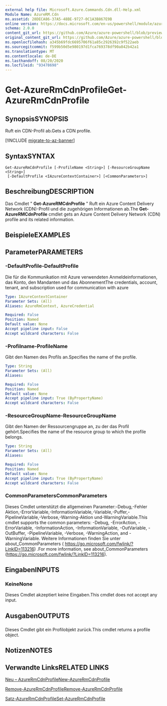 ```yaml
---
external help file: Microsoft.Azure.Commands.Cdn.dll-Help.xml
Module Name: AzureRM.Cdn
ms.assetid: 28DECA86-37A5-48BE-9727-0C1A3B867E9B
online version: https://docs.microsoft.com/en-us/powershell/module/azurerm.cdn/get-azurermcdnprofile
schema: 2.0.0
content_git_url: https://github.com/Azure/azure-powershell/blob/preview/src/ResourceManager/Cdn/Commands.Cdn/help/Get-AzureRMCdnProfile.md
original_content_git_url: https://github.com/Azure/azure-powershell/blob/preview/src/ResourceManager/Cdn/Commands.Cdn/help/Get-AzureRMCdnProfile.md
ms.openlocfilehash: a345b69fdc6695706f61a85c2926392c9f522aeb
ms.sourcegitcommit: f599b50d5e980197d1fca769378df90a842b42a1
ms.translationtype: MT
ms.contentlocale: de-DE
ms.lasthandoff: 08/20/2020
ms.locfileid: "93478698"
---
```

# <span data-ttu-id="7cc6f-101">Get-AzureRmCdnProfile</span><span class="sxs-lookup"><span data-stu-id="7cc6f-101">Get-AzureRmCdnProfile</span></span>

## <span data-ttu-id="7cc6f-102">Synopsis</span><span class="sxs-lookup"><span data-stu-id="7cc6f-102">SYNOPSIS</span></span>
<span data-ttu-id="7cc6f-103">Ruft ein CDN-Profil ab.</span><span class="sxs-lookup"><span data-stu-id="7cc6f-103">Gets a CDN profile.</span></span>

[!INCLUDE [migrate-to-az-banner](../../includes/migrate-to-az-banner.md)]

## <span data-ttu-id="7cc6f-104">Syntax</span><span class="sxs-lookup"><span data-stu-id="7cc6f-104">SYNTAX</span></span>

```
Get-AzureRmCdnProfile [-ProfileName <String>] [-ResourceGroupName <String>]
 [-DefaultProfile <IAzureContextContainer>] [<CommonParameters>]
```

## <span data-ttu-id="7cc6f-105">Beschreibung</span><span class="sxs-lookup"><span data-stu-id="7cc6f-105">DESCRIPTION</span></span>
<span data-ttu-id="7cc6f-106">Das Cmdlet " **Get-AzureRMCdnProfile** " Ruft ein Azure Content Delivery Network (CDN)-Profil und die zugehörigen Informationen ab.</span><span class="sxs-lookup"><span data-stu-id="7cc6f-106">The **Get-AzureRMCdnProfile** cmdlet gets an Azure Content Delivery Network (CDN) profile and its related information.</span></span>

## <span data-ttu-id="7cc6f-107">Beispiele</span><span class="sxs-lookup"><span data-stu-id="7cc6f-107">EXAMPLES</span></span>

## <span data-ttu-id="7cc6f-108">Parameter</span><span class="sxs-lookup"><span data-stu-id="7cc6f-108">PARAMETERS</span></span>

### <span data-ttu-id="7cc6f-109">-DefaultProfile</span><span class="sxs-lookup"><span data-stu-id="7cc6f-109">-DefaultProfile</span></span>
<span data-ttu-id="7cc6f-110">Die für die Kommunikation mit Azure verwendeten Anmeldeinformationen, das Konto, den Mandanten und das Abonnement</span><span class="sxs-lookup"><span data-stu-id="7cc6f-110">The credentials, account, tenant, and subscription used for communication with azure</span></span>

```yaml
Type: IAzureContextContainer
Parameter Sets: (All)
Aliases: AzureRmContext, AzureCredential

Required: False
Position: Named
Default value: None
Accept pipeline input: False
Accept wildcard characters: False
```

### <span data-ttu-id="7cc6f-111">-Profilname</span><span class="sxs-lookup"><span data-stu-id="7cc6f-111">-ProfileName</span></span>
<span data-ttu-id="7cc6f-112">Gibt den Namen des Profils an.</span><span class="sxs-lookup"><span data-stu-id="7cc6f-112">Specifies the name of the profile.</span></span>

```yaml
Type: String
Parameter Sets: (All)
Aliases: 

Required: False
Position: Named
Default value: None
Accept pipeline input: True (ByPropertyName)
Accept wildcard characters: False
```

### <span data-ttu-id="7cc6f-113">-ResourceGroupName</span><span class="sxs-lookup"><span data-stu-id="7cc6f-113">-ResourceGroupName</span></span>
<span data-ttu-id="7cc6f-114">Gibt den Namen der Ressourcengruppe an, zu der das Profil gehört.</span><span class="sxs-lookup"><span data-stu-id="7cc6f-114">Specifies the name of the resource group to which the profile belongs.</span></span>

```yaml
Type: String
Parameter Sets: (All)
Aliases: 

Required: False
Position: Named
Default value: None
Accept pipeline input: True (ByPropertyName)
Accept wildcard characters: False
```

### <span data-ttu-id="7cc6f-115">CommonParameters</span><span class="sxs-lookup"><span data-stu-id="7cc6f-115">CommonParameters</span></span>
<span data-ttu-id="7cc6f-116">Dieses Cmdlet unterstützt die allgemeinen Parameter:-Debug,-Fehler Aktion,-ErrorVariable,-InformationVariable,-Variable,-Puffer,-PipelineVariable,-Verbose,-Warning-Aktion und-WarningVariable.</span><span class="sxs-lookup"><span data-stu-id="7cc6f-116">This cmdlet supports the common parameters: -Debug, -ErrorAction, -ErrorVariable, -InformationAction, -InformationVariable, -OutVariable, -OutBuffer, -PipelineVariable, -Verbose, -WarningAction, and -WarningVariable.</span></span> <span data-ttu-id="7cc6f-117">Weitere Informationen finden Sie unter about_CommonParameters ( https://go.microsoft.com/fwlink/?LinkID=113216) .</span><span class="sxs-lookup"><span data-stu-id="7cc6f-117">For more information, see about_CommonParameters (https://go.microsoft.com/fwlink/?LinkID=113216).</span></span>

## <span data-ttu-id="7cc6f-118">Eingaben</span><span class="sxs-lookup"><span data-stu-id="7cc6f-118">INPUTS</span></span>

### <span data-ttu-id="7cc6f-119">Keine</span><span class="sxs-lookup"><span data-stu-id="7cc6f-119">None</span></span>
<span data-ttu-id="7cc6f-120">Dieses Cmdlet akzeptiert keine Eingaben.</span><span class="sxs-lookup"><span data-stu-id="7cc6f-120">This cmdlet does not accept any input.</span></span>

## <span data-ttu-id="7cc6f-121">Ausgaben</span><span class="sxs-lookup"><span data-stu-id="7cc6f-121">OUTPUTS</span></span>

###  
<span data-ttu-id="7cc6f-122">Dieses Cmdlet gibt ein Profilobjekt zurück.</span><span class="sxs-lookup"><span data-stu-id="7cc6f-122">This cmdlet returns a profile object.</span></span>

## <span data-ttu-id="7cc6f-123">Notizen</span><span class="sxs-lookup"><span data-stu-id="7cc6f-123">NOTES</span></span>

## <span data-ttu-id="7cc6f-124">Verwandte Links</span><span class="sxs-lookup"><span data-stu-id="7cc6f-124">RELATED LINKS</span></span>

[<span data-ttu-id="7cc6f-125">Neu – AzureRmCdnProfile</span><span class="sxs-lookup"><span data-stu-id="7cc6f-125">New-AzureRmCdnProfile</span></span>](./New-AzureRmCdnProfile.md)

[<span data-ttu-id="7cc6f-126">Remove-AzureRmCdnProfile</span><span class="sxs-lookup"><span data-stu-id="7cc6f-126">Remove-AzureRmCdnProfile</span></span>](./Remove-AzureRmCdnProfile.md)

[<span data-ttu-id="7cc6f-127">Satz-AzureRmCdnProfile</span><span class="sxs-lookup"><span data-stu-id="7cc6f-127">Set-AzureRmCdnProfile</span></span>](./Set-AzureRmCdnProfile.md)


